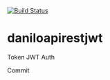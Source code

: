 [![Build Status](https://travis-ci.org/daniloricardo/daniloapirestjwt.svg?branch=master)](https://travis-ci.org/daniloricardo/daniloapirestjwt)

# daniloapirestjwt
Token JWT Auth


Commit


